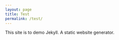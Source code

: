 ```yaml
---
layout: page
title: Test
permalink: /test/
---
```


This site is to demo Jekyll. A static website generator.